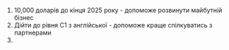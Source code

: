 1. 10,000 доларів до кінця 2025 року - допоможе розвинути майбутній бізнес
2. Дійти до рівня С1 з англійської - допоможе краще спілкуватись з партнерами 
3. 